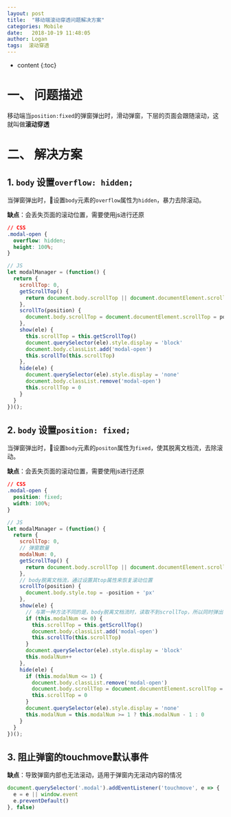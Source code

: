 ```yaml
---
layout: post
title:  "移动端滚动穿透问题解决方案"
categories: Mobile
date:   2018-10-19 11:48:05
author: Logan
tags:  滚动穿透
---
```


* content
{:toc}

# 一、 问题描述

移动端当`position:fixed`的弹窗弹出时，滑动弹窗，下层的页面会跟随滚动，这就叫做**滚动穿透**

# 二、 解决方案

## 1. `body` 设置`overflow: hidden;`

当弹窗弹出时，设置`body`元素的`overflow`属性为`hidden`，暴力去除滚动。

**缺点**：会丢失页面的滚动位置，需要使用js进行还原

```css
// CSS
.modal-open {
  overflow: hidden;
  height: 100%;
}
```

```js
// JS
let modalManager = (function() {
  return {
    scrollTop: 0,
    getScrollTop() {
      return document.body.scrollTop || document.documentElement.scrollTop
    },
    scrollTo(position) {
      document.body.scrollTop = document.documentElement.scrollTop = position
    },
    show(ele) {
      this.scrollTop = this.getScrollTop()
      document.querySelector(ele).style.display = 'block'
      document.body.classList.add('modal-open')
      this.scrollTo(this.scrollTop)
    },
    hide(ele) {
      document.querySelector(ele).style.display = 'none'
      document.body.classList.remove('modal-open')
      this.scrollTop = 0
    }
  }
})();
```





## 2. `body` 设置`position: fixed;`

当弹窗弹出时，设置`body`元素的`positon`属性为`fixed`，使其脱离文档流，去除滚动。

**缺点**：会丢失页面的滚动位置，需要使用js进行还原

```css
// CSS
.modal-open {
  position: fixed;
  width: 100%;
}
```

```js
// JS
let modalManager = (function() {
  return {
    scrollTop: 0,
    // 弹窗数量
    modalNum: 0,
    getScrollTop() {
      return document.body.scrollTop || document.documentElement.scrollTop
    },
    // body脱离文档流，通过设置其top属性来恢复滚动位置
    scrollTo(position) {
      document.body.style.top = -position + 'px'
    },
    show(ele) {
      // 与第一种方法不同的是，body脱离文档流时，读取不到scrollTop，所以同时弹出多个弹窗的时候，不用重新读取scrollTop
      if (this.modalNum <= 0) {
        this.scrollTop = this.getScrollTop()
        document.body.classList.add('modal-open')
        this.scrollTo(this.scrollTop)
      }
      document.querySelector(ele).style.display = 'block'
      this.modalNum++
    },
    hide(ele) {
      if (this.modalNum <= 1) {
        document.body.classList.remove('modal-open')
        document.body.scrollTop = document.documentElement.scrollTop = this.scrollTop
        this.scrollTop = 0
      }
      document.querySelector(ele).style.display = 'none'
      this.modalNum = this.modalNum >= 1 ? this.modalNum - 1 : 0
    }
  }
})();
```

## 3. 阻止弹窗的touchmove默认事件

**缺点**：导致弹窗内部也无法滚动，适用于弹窗内无滚动内容的情况

```js
document.querySelector('.modal').addEventListener('touchmove', e => {
  e = e || window.event
  e.preventDefault()
}, false)
```